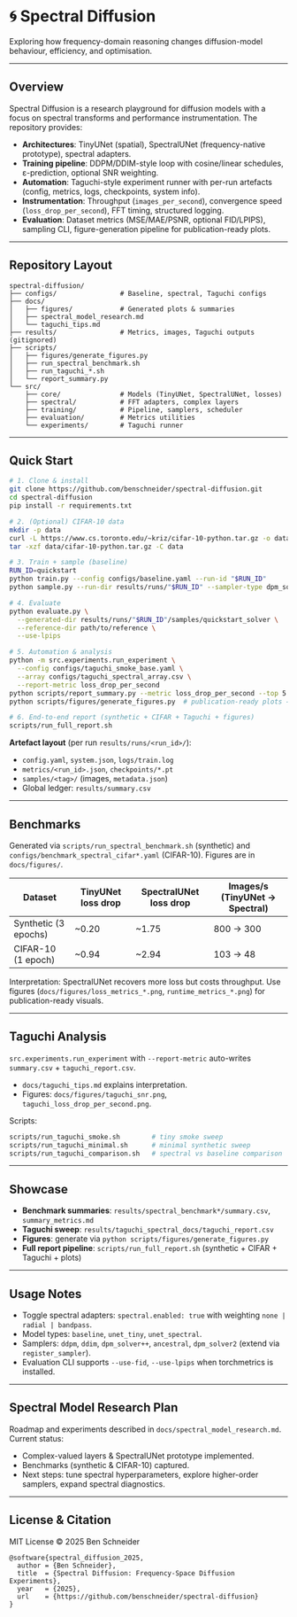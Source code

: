 # 🌀 Spectral Diffusion

Exploring how frequency-domain reasoning changes diffusion-model behaviour, efficiency, and optimisation.

---

## Overview
Spectral Diffusion is a research playground for diffusion models with a focus on spectral transforms and performance instrumentation. The repository provides:

- **Architectures**: TinyUNet (spatial), SpectralUNet (frequency-native prototype), spectral adapters.
- **Training pipeline**: DDPM/DDIM-style loop with cosine/linear schedules, ε-prediction, optional SNR weighting.
- **Automation**: Taguchi-style experiment runner with per-run artefacts (config, metrics, logs, checkpoints, system info).
- **Instrumentation**: Throughput (`images_per_second`), convergence speed (`loss_drop_per_second`), FFT timing, structured logging.
- **Evaluation**: Dataset metrics (MSE/MAE/PSNR, optional FID/LPIPS), sampling CLI, figure-generation pipeline for publication-ready plots.

---

## Repository Layout
```
spectral-diffusion/
├── configs/                # Baseline, spectral, Taguchi configs
├── docs/
│   ├── figures/            # Generated plots & summaries
│   ├── spectral_model_research.md
│   └── taguchi_tips.md
├── results/                # Metrics, images, Taguchi outputs (gitignored)
├── scripts/
│   ├── figures/generate_figures.py
│   ├── run_spectral_benchmark.sh
│   ├── run_taguchi_*.sh
│   └── report_summary.py
└── src/
    ├── core/               # Models (TinyUNet, SpectralUNet, losses)
    ├── spectral/           # FFT adapters, complex layers
    ├── training/           # Pipeline, samplers, scheduler
    ├── evaluation/         # Metrics utilities
    └── experiments/        # Taguchi runner
```

---

## Quick Start
```bash
# 1. Clone & install
git clone https://github.com/benschneider/spectral-diffusion.git
cd spectral-diffusion
pip install -r requirements.txt

# 2. (Optional) CIFAR-10 data
mkdir -p data
curl -L https://www.cs.toronto.edu/~kriz/cifar-10-python.tar.gz -o data/cifar-10-python.tar.gz
tar -xzf data/cifar-10-python.tar.gz -C data

# 3. Train + sample (baseline)
RUN_ID=quickstart
python train.py --config configs/baseline.yaml --run-id "$RUN_ID"
python sample.py --run-dir results/runs/"$RUN_ID" --sampler-type dpm_solver++ --num-samples 8 --num-steps 50

# 4. Evaluate
python evaluate.py \
  --generated-dir results/runs/"$RUN_ID"/samples/quickstart_solver \
  --reference-dir path/to/reference \
  --use-lpips

# 5. Automation & analysis
python -m src.experiments.run_experiment \
  --config configs/taguchi_smoke_base.yaml \
  --array configs/taguchi_spectral_array.csv \
  --report-metric loss_drop_per_second
python scripts/report_summary.py --metric loss_drop_per_second --top 5 --include-factors
python scripts/figures/generate_figures.py  # publication-ready plots → docs/figures/

# 6. End-to-end report (synthetic + CIFAR + Taguchi + figures)
scripts/run_full_report.sh
```

**Artefact layout** (per run `results/runs/<run_id>/`):
- `config.yaml`, `system.json`, `logs/train.log`
- `metrics/<run_id>.json`, `checkpoints/*.pt`
- `samples/<tag>/` (images, `metadata.json`)
- Global ledger: `results/summary.csv`

---

## Benchmarks
Generated via `scripts/run_spectral_benchmark.sh` (synthetic) and `configs/benchmark_spectral_cifar*.yaml` (CIFAR-10). Figures are in `docs/figures/`.

| Dataset | TinyUNet loss drop | SpectralUNet loss drop | Images/s (TinyUNet → Spectral) |
|---------|-------------------|------------------------|---------------------------------|
| Synthetic (3 epochs) | ~0.20 | ~1.75 | 800 → 300 |
| CIFAR-10 (1 epoch)   | ~0.94 | ~2.94 | 103 → 48 |

Interpretation: SpectralUNet recovers more loss but costs throughput. Use figures (`docs/figures/loss_metrics_*.png`, `runtime_metrics_*.png`) for publication-ready visuals.

---

## Taguchi Analysis
`src.experiments.run_experiment` with `--report-metric` auto-writes `summary.csv` + `taguchi_report.csv`.
- `docs/taguchi_tips.md` explains interpretation.
- Figures: `docs/figures/taguchi_snr.png`, `taguchi_loss_drop_per_second.png`.

Scripts:
```bash
scripts/run_taguchi_smoke.sh        # tiny smoke sweep
scripts/run_taguchi_minimal.sh      # minimal synthetic sweep
scripts/run_taguchi_comparison.sh   # spectral vs baseline comparison
```

---

## Showcase
- **Benchmark summaries**: `results/spectral_benchmark*/summary.csv`, `summary_metrics.md`
- **Taguchi sweep**: `results/taguchi_spectral_docs/taguchi_report.csv`
- **Figures**: generate via `python scripts/figures/generate_figures.py`
- **Full report pipeline**: `scripts/run_full_report.sh` (synthetic + CIFAR + Taguchi + plots)

---

## Usage Notes
- Toggle spectral adapters: `spectral.enabled: true` with weighting `none | radial | bandpass`.
- Model types: `baseline`, `unet_tiny`, `unet_spectral`.
- Samplers: `ddpm`, `ddim`, `dpm_solver++`, `ancestral`, `dpm_solver2` (extend via `register_sampler`).
- Evaluation CLI supports `--use-fid`, `--use-lpips` when torchmetrics is installed.

---

## Spectral Model Research Plan
Roadmap and experiments described in `docs/spectral_model_research.md`. Current status:
- Complex-valued layers & SpectralUNet prototype implemented.
- Benchmarks (synthetic & CIFAR-10) captured.
- Next steps: tune spectral hyperparameters, explore higher-order samplers, expand spectral diagnostics.

---

## License & Citation
MIT License © 2025 Ben Schneider

```
@software{spectral_diffusion_2025,
  author = {Ben Schneider},
  title  = {Spectral Diffusion: Frequency-Space Diffusion Experiments},
  year   = {2025},
  url    = {https://github.com/benschneider/spectral-diffusion}
}
```
